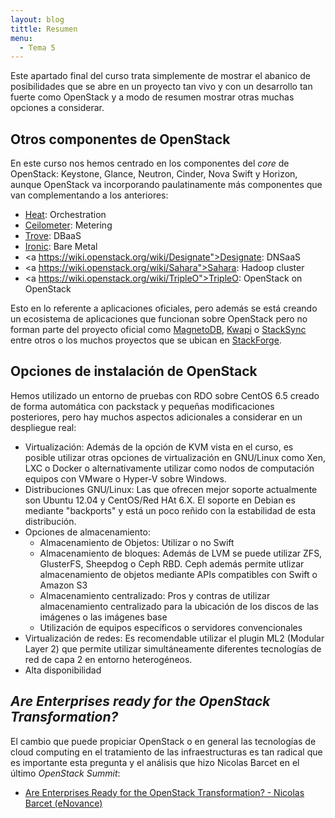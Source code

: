 ```yaml
---
layout: blog
tittle: Resumen
menu:
  - Tema 5
---
```


Este apartado final del curso trata simplemente de mostrar el abanico de
posibilidades que se abre en un proyecto tan vivo y con un desarrollo tan fuerte
como OpenStack y a modo de resumen mostrar otras muchas opciones a considerar.

## Otros componentes de OpenStack

En este curso nos hemos centrado en los componentes del *core* de OpenStack:
Keystone, Glance, Neutron, Cinder, Nova Swift y Horizon, aunque OpenStack va
incorporando paulatinamente más componentes que van complementando a los 
anteriores:

* <a href="https://wiki.openstack.org/wiki/Heat">Heat</a>: Orchestration
* <a href="https://wiki.openstack.org/wiki/Ceilometer">Ceilometer</a>: Metering
* <a href="https://wiki.openstack.org/wiki/Trove">Trove</a>: DBaaS
* <a href="https://wiki.openstack.org/wiki/Ironic">Ironic</a>: Bare Metal
* <a https://wiki.openstack.org/wiki/Designate">Designate</a>: DNSaaS
* <a https://wiki.openstack.org/wiki/Sahara">Sahara</a>: Hadoop cluster
* <a https://wiki.openstack.org/wiki/TripleO">TripleO</a>: OpenStack on OpenStack

Esto en lo referente a aplicaciones oficiales, pero además se está creando un
ecosistema de aplicaciones que funcionan sobre OpenStack pero no forman parte
del proyecto oficial como <a
href="https://wiki.openstack.org/wiki/MagnetoDB">MagnetoDB</a>, <a
href="https://launchpad.net/kwapi">Kwapi</a> o <a
href="https://launchpad.net/stacksync">StackSync</a> entre otros o los muchos
proyectos que se ubican en <a
href="https://github.com/stackforge">StackForge</a>.

## Opciones de instalación de OpenStack

Hemos utilizado un entorno de pruebas con RDO sobre CentOS 6.5 creado de forma
automática con packstack y pequeñas modificaciones posteriores, pero hay muchos
aspectos adicionales a considerar en un despliegue real:

* Virtualización: Además de la opción de KVM vista en el curso, es posible
  utilizar otras opciones de virtualización en GNU/Linux como Xen, LXC o Docker
  o alternativamente utilizar como nodos de computación equipos con VMware o
  Hyper-V sobre Windows.
* Distribuciones GNU/Linux: Las que ofrecen mejor soporte actualmente son Ubuntu
  12.04 y CentOS/Red HAt 6.X. El soporte en Debian es mediante "backports" y
  está un poco reñido con la estabilidad de esta distribución.
* Opciones de almacenamiento:
    * Almacenamiento de Objetos: Utilizar o no Swift
	* Almacenamiento de bloques: Además de LVM se puede utilizar ZFS, GlusterFS,
      Sheepdog o Ceph RBD. Ceph además permite utlizar almacenamiento de objetos
      mediante APIs compatibles con Swift o Amazon S3
	* Almacenamiento centralizado: Pros y contras de utilizar almacenamiento
      centralizado para la ubicación de los discos de las imágenes o las
      imágenes base
	* Utilización de equipos específicos o servidores convencionales
* Virtualización de redes: Es recomendable utilizar el plugin ML2 (Modular Layer
  2) que permite utilizar simultáneamente diferentes tecnologías de red de capa
  2 en entorno heterogéneos. 
* Alta disponibilidad

## *Are Enterprises ready for the OpenStack Transformation?*

El cambio que puede propiciar OpenStack o en general las tecnologías de cloud
computing en el tratamiento de las infraestructuras es tan radical que es
importante esta pregunta y el análisis que hizo Nicolas Barcet en el último
*OpenStack Summit*:

* <a href="https://www.youtube.com/watch?v=pzWodEOshQ0">Are Enterprises Ready
for the OpenStack Transformation? - Nicolas Barcet (eNovance)</a>
